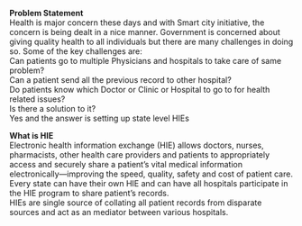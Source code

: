 <b>Problem Statement</b><br>Health is major concern these days and with Smart city initiative, the concern is being dealt in a nice manner. Government is concerned about giving quality health to all individuals but there are many challenges in doing so. Some of the key challenges are:
<br>Can patients go to multiple Physicians and hospitals to take care of same problem?
<br>Can a patient send all the previous record to other hospital?
<br>Do patients know which Doctor or Clinic or Hospital to go to for health related issues?
<br>Is there a solution to it?
<br>Yes and the answer is setting up state level HIEs

<b>What is HIE</b><br>
Electronic health information exchange (HIE) allows doctors, nurses, pharmacists, other health care providers and patients to appropriately access and securely share a patient’s vital medical information electronically—improving the speed, quality, safety and cost of patient care.
<br>
Every state can have their own HIE and can have all hospitals participate in the HIE program to share patient’s records.
<br>
HIEs are single source of collating all patient records from disparate sources and act as an mediator between various hospitals.
